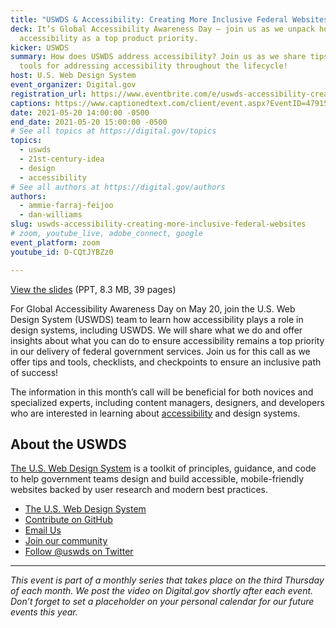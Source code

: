 ```yaml
---
title: "USWDS & Accessibility: Creating More Inclusive Federal Websites"
deck: It’s Global Accessibility Awareness Day — join us as we unpack how we “do”
  accessibility as a top product priority.
kicker: USWDS
summary: How does USWDS address accessibility? Join us as we share tips and
  tools for addressing accessibility throughout the lifecycle!
host: U.S. Web Design System
event_organizer: Digital.gov
registration_url: https://www.eventbrite.com/e/uswds-accessibility-creating-more-inclusive-federal-websites-tickets-153670680141
captions: https://www.captionedtext.com/client/event.aspx?EventID=4791585&CustomerID=321
date: 2021-05-20 14:00:00 -0500
end_date: 2021-05-20 15:00:00 -0500
# See all topics at https://digital.gov/topics
topics:
  - uswds
  - 21st-century-idea
  - design
  - accessibility
# See all authors at https://digital.gov/authors
authors:
  - ammie-farraj-feijoo
  - dan-williams
slug: uswds-accessibility-creating-more-inclusive-federal-websites
# zoom, youtube_live, adobe_connect, google
event_platform: zoom
youtube_id: D-CQtJYBZz0

---
```


[View the slides](https://designsystem.digital.gov/files/monthly-calls/uswds-monthly-call-may-2021-distro.pptx) (PPT, 8.3 MB, 39 pages)

For Global Accessibility Awareness Day on May 20, join the U.S. Web Design System (USWDS) team to learn how accessibility plays a role in design systems, including USWDS. We will share what we do and offer insights about what you can do to ensure accessibility remains a top priority in our delivery of federal government services. Join us for this call as we offer tips and tools, checklists, and checkpoints to ensure an inclusive path of success!

The information in this month’s call will be beneficial for both novices and specialized experts, including content managers, designers, and developers who are interested in learning about [accessibility](https://digital.gov/topics/accessibility/) and design systems.

## About the USWDS

[The U.S. Web Design System](https://designsystem.digital.gov/) is a toolkit of principles, guidance, and code to help government teams design and build accessible, mobile-friendly websites backed by user research and modern best practices.

* [The U.S. Web Design System](https://designsystem.digital.gov/)
* [Contribute on GitHub](https://github.com/uswds/uswds/issues)
* [Email Us](mailto:uswds@support.digitalgov.gov)
* [Join our community](https://digital.gov/communities/uswds/)
* [Follow @uswds on Twitter](https://twitter.com/uswds)

- - -

*This event is part of a monthly series that takes place on the third Thursday of each month. We post the video on Digital.gov shortly after each event. Don’t forget to set a placeholder on your personal calendar for our future events this year.*
